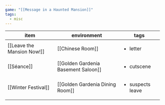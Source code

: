 ```yaml
---
game: "[[Message in a Haunted Mansion]]"
tags: 
  - misc
---
```


<!-- QueryToSerialize: Table WITHOUT ID file.link as item, environment, tags from "content/03 MHM/Misc" -->
<!-- SerializedQuery: Table WITHOUT ID file.link as item, environment, tags from "content/03 MHM/Misc" -->

| item                                                                      | environment                                                                                         | tags                             |
| ------------------------------------------------------------------------- | --------------------------------------------------------------------------------------------------- | -------------------------------- |
| [[Leave the Mansion Now!]] | [[Chinese Room]]                                       | <ul><li>letter</li></ul>         |
| [[Séance]]                                 | [[Golden Gardenia Basement Saloon]] | <ul><li>cutscene</li></ul>       |
| [[Winter Festival]]               | [[Golden Gardenia Dining Room]]         | <ul><li>suspects leave</li></ul> |
<!-- SerializedQuery END -->
